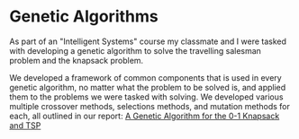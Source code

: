 # Genetic Algorithms

As part of an "Intelligent Systems" course my classmate and I were tasked with developing a genetic algorithm to solve the travelling salesman problem and the knapsack problem.

We developed a framework of common components that is used in every genetic algorithm, no matter what the problem to be solved is, and applied them to the problems we were tasked with solving. We developed various multiple crossover methods, selections methods, and mutation methods for each, all outlined in our report: [A Genetic Algorithm for the 0-1 Knapsack
and TSP](GA_report.pdf)
